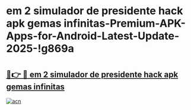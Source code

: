 # em 2 simulador de presidente hack apk gemas infinitas-Premium-APK-Apps-for-Android-Latest-Update-2025-!g869a

# <h2><a href="https://googleone.com">🔗👉 🔴 em 2 simulador de presidente hack apk gemas infinitas</a></h2>

[![acn](https://github.com/user-attachments/assets/0f9c940e-d8b0-45ae-aac7-cd30a18b3e1c)](https://googleone.com)

